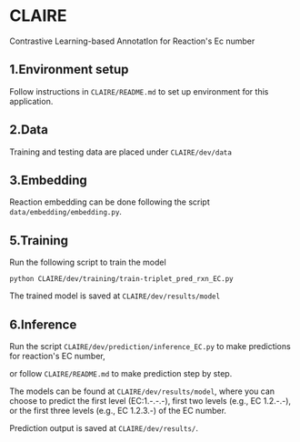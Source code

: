 ﻿# CLAIRE
Contrastive Learning-based AnnotatIon for Reaction's Ec number

## 1.Environment setup
Follow instructions in `CLAIRE/README.md` to set up environment for this application.


## 2.Data
Training and testing data are placed under `CLAIRE/dev/data`

## 3.Embedding
Reaction embedding can be done following the script `data/embedding/embedding.py`.

## 5.Training

Run the following script to train the model

```
python CLAIRE/dev/training/train-triplet_pred_rxn_EC.py
```

The trained model is saved at `CLAIRE/dev/results/model`

## 6.Inference
Run the script `CLAIRE/dev/prediction/inference_EC.py` to make predictions for reaction's EC number,

or follow `CLAIRE/README.md` to make prediction step by step.

The models can be found at `CLAIRE/dev/results/model`, where you can choose to predict the first level (EC:1.-.-.-), first two levels (e.g., EC 1.2.-.-), or the first three levels (e.g., EC 1.2.3.-) of the EC number. 

Prediction output is saved at `CLAIRE/dev/results/`.
